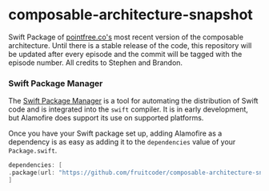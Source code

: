 # composable-architecture-snapshot

Swift Package of [pointfree.co's](https://pointfree.co) most recent version of the composable architecture. Until there is a stable release of the code, this repository will be updated after every episode and the commit will be tagged with the episode number. All credits to Stephen and Brandon.

### Swift Package Manager

The [Swift Package Manager](https://swift.org/package-manager/) is a tool for automating the distribution of Swift code and is integrated into the `swift` compiler. It is in early development, but Alamofire does support its use on supported platforms.

Once you have your Swift package set up, adding Alamofire as a dependency is as easy as adding it to the `dependencies` value of your `Package.swift`.

```swift
dependencies: [
.package(url: "https://github.com/fruitcoder/composable-architecture-snapshot.git", .branch("master"))
]
```
